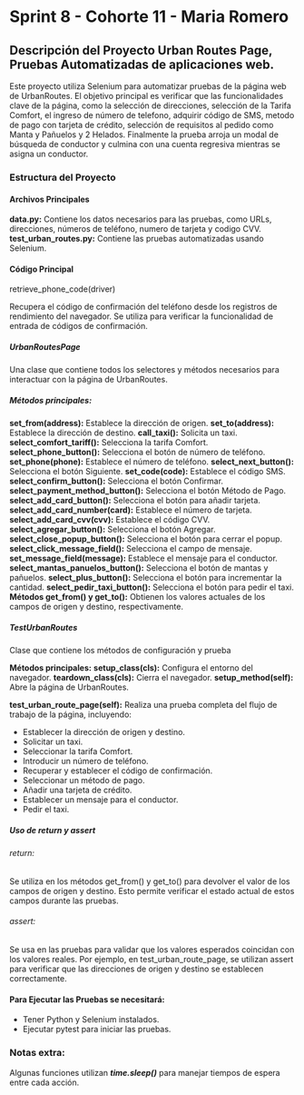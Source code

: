 # Sprint 8 - Cohorte 11 - Maria Romero
## Descripción del Proyecto Urban Routes Page, Pruebas Automatizadas de aplicaciones web.


Este proyecto utiliza Selenium para automatizar pruebas de la página web de UrbanRoutes. El objetivo principal es verificar que las funcionalidades clave de la página, como la selección de direcciones, selección de la Tarifa Comfort, el ingreso de número de telefono, adquirir código de SMS, metodo de pago con tarjeta de crédito, selección de requisitos al pedido como Manta y Pañuelos y 2 Helados. Finalmente la prueba arroja un modal de búsqueda de conductor y culmina con una cuenta regresiva mientras se asigna un conductor.

### Estructura del Proyecto
#### Archivos Principales
**data.py:** Contiene los datos necesarios para las pruebas, como URLs, direcciones, números de teléfono, numero de tarjeta y codigo CVV.
**test_urban_routes.py:** Contiene las pruebas automatizadas usando Selenium.

#### Código Principal
retrieve_phone_code(driver)

Recupera el código de confirmación del teléfono desde los registros de rendimiento del navegador. Se utiliza para verificar la funcionalidad de entrada de códigos de confirmación.

##### UrbanRoutesPage

Una clase que contiene todos los selectores y métodos necesarios para interactuar con la página de UrbanRoutes.

##### Métodos principales:
**set_from(address):** Establece la dirección de origen.
**set_to(address):** Establece la dirección de destino.
**call_taxi():** Solicita un taxi.
**select_comfort_tariff():** Selecciona la tarifa Comfort.
**select_phone_button():** Selecciona el botón de número de teléfono.
**set_phone(phone):** Establece el número de teléfono.
**select_next_button():** Selecciona el botón Siguiente.
**set_code(code):** Establece el código SMS.
**select_confirm_button():** Selecciona el botón Confirmar.
**select_payment_method_button():** Selecciona el botón Método de Pago.
**select_add_card_button():** Selecciona el botón para añadir tarjeta.
**select_add_card_number(card):** Establece el número de tarjeta.
**select_add_card_cvv(cvv):** Establece el código CVV.
**select_agregar_button():** Selecciona el botón Agregar.
**select_close_popup_button():** Selecciona el botón para cerrar el popup.
**select_click_message_field():** Selecciona el campo de mensaje.
**set_message_field(message):** Establece el mensaje para el conductor.
**select_mantas_panuelos_button():** Selecciona el botón de mantas y pañuelos.
**select_plus_button():** Selecciona el botón para incrementar la cantidad.
**select_pedir_taxi_button():** Selecciona el botón para pedir el taxi.
**Métodos get_from() y get_to():** Obtienen los valores actuales de los campos de origen y destino, respectivamente.

##### TestUrbanRoutes

Clase que contiene los métodos de configuración y prueba

**Métodos principales:**
**setup_class(cls):** Configura el entorno del navegador.
**teardown_class(cls):** Cierra el navegador.
**setup_method(self):** Abre la página de UrbanRoutes.

**test_urban_route_page(self):** Realiza una prueba completa del flujo de trabajo de la página, incluyendo:
- Establecer la dirección de origen y destino.
- Solicitar un taxi.
- Seleccionar la tarifa Comfort.
- Introducir un número de teléfono.
- Recuperar y establecer el código de confirmación.
- Seleccionar un método de pago.
- Añadir una tarjeta de crédito.
- Establecer un mensaje para el conductor.
- Pedir el taxi.

##### Uso de return y assert
###### return:

Se utiliza en los métodos get_from() y get_to() para devolver el valor de los campos de origen y destino. Esto permite verificar el estado actual de estos campos durante las pruebas.

###### assert:

Se usa en las pruebas para validar que los valores esperados coincidan con los valores reales. Por ejemplo, en test_urban_route_page, se utilizan assert para verificar que las direcciones de origen y destino se establecen correctamente.

#### Para Ejecutar las Pruebas se necesitará:
-  Tener Python y Selenium instalados.
- Ejecutar pytest para iniciar las pruebas.

### Notas extra:
Algunas funciones utilizan ***time.sleep()*** para manejar tiempos de espera entre cada acción.
